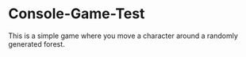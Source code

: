 # Console-Game-Test
This is a simple game where you move a character around a randomly generated forest.
